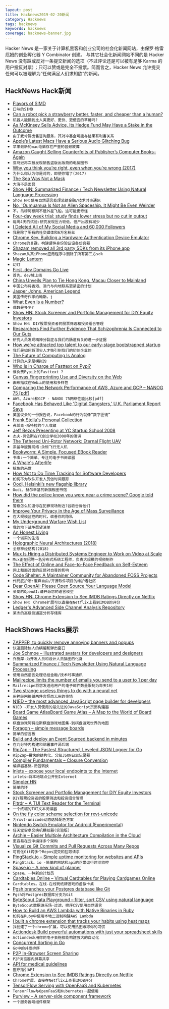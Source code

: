 ```yaml
---
layout: post
title: Hacknews2019-02-20新闻
category: Hacknews
tags: hacknews
keywords: hacknews
coverage: hacknews-banner.jpg
---
```


Hacker News 是一家关于计算机黑客和创业公司的社会化新闻网站，由保罗·格雷厄姆的创业孵化器 Y Combinator 创建。
与其它社会化新闻网站不同的是 Hacker News 没有踩或反对一条提交新闻的选项（不过评论还是可以被有足够 Karma 的用户投反对票）；只可以赞或是完全不投票。简而言之，Hacker News 允许提交任何可以被理解为“任何满足人们求知欲”的新闻。

## HackNews Hack新闻


- [Flavors of SIMD](https://zeuxcg.org/2019/02/17/flavors-of-simd/)
- `口味的SIMD`
- [Can a robot pick a strawberry better, faster, and cheaper than a human?](https://www.washingtonpost.com/news/national/wp/2019/02/17/feature/inside-the-race-to-replace-farmworkers-with-robots/)
- `机器人能摘到比人类更好、更快、更便宜的草莓吗?`
- [As McKinsey Sells Advice, Its Hedge Fund May Have a Stake in the Outcome](https://www.nytimes.com/2019/02/19/business/mckinsey-hedge-fund.html)
- `由于麦肯锡出售咨询服务，其对冲基金可能与结果有利害关系`
- [Apple’s Latest Macs Have a Serious Audio Glitching Bug](http://cdm.link/2019/02/apple-2018-glitch/)
- `苹果最新的mac电脑存在严重的音频故障`
- [Amazon Caught Selling Counterfeits of Publisher’s Computer Books–Again](https://arstechnica.com/information-technology/2019/02/amazon-caught-selling-counterfeits-of-publishers-computer-books-again/)
- `亚马逊再次被发现销售盗版出版商的电脑图书`
- [Why you think you’re right, even when you’re wrong (2017)](https://ideas.ted.com/why-you-think-youre-right-even-when-youre-wrong/)
- `为什么你认为你是对的，即使你错了(2017)`
- [The Sea Was Not a Mask](https://reallifemag.com/dispatches/the-sea-was-not-a-mask)
- `大海不是面具`
- [Show HN: Summarized Finance / Tech Newsletter Using Natural Language Processing](http://getthecrypt.com/how-it-works)
- `Show HN:使用自然语言处理总结金融/技术时事通讯`
- [No, &#39;Oumuamua Is Not an Alien Spaceship. It Might Be Even Weirder](https://www.syfy.com/syfywire/no-oumuamua-is-not-an-alien-spaceship-it-might-be-even-weirder)
- `不，乌穆阿穆阿不是外星飞船。这可能更奇怪`
- [Four-day week trial: study finds lower stress but no cut in output](https://www.theguardian.com/money/2019/feb/19/four-day-week-trial-study-finds-lower-stress-but-no-cut-in-output)
- `每周4天的试验:研究发现压力较低，但产出没有减少`
- [I Deleted All of My Social Media and 60,000 Followers](https://petapixel.com/2019/02/19/why-i-deleted-all-of-my-social-media-and-60000-followers/)
- `我删除了所有的社交媒体和6万名粉丝`
- [Chrome Key. Building a Hardware Authentication Device Emulator](https://blog.joaopeixoto.net/chrome-key-an-extension-story/)
- `Chrome的关键。构建硬件身份验证设备仿真器`
- [Shazam removed all 3rd party SDKs from its iPhone app](https://blog.appfigures.com/shazam-for-ios-sheds-3rd-party-sdks/)
- `Shazam从其iPhone应用程序中删除了所有第三方sdk`
- [Magic Lantern](https://www.magiclantern.fm/)
- `幻灯`
- [First .dev Domains Go Live](https://blog.google/technology/developers/hello-dev/)
- `首先。dev域上线`
- [China Unveils Plan to Tie Hong Kong, Macau Closer to Mainland](https://www.bloomberg.com/news/articles/2019-02-18/china-unveils-plan-to-tie-hong-kong-macau-closer-to-mainland)
- `中国公布将香港、澳门与内地联系更紧密的计划`
- [Jasper Johns, American Legend](https://www.nytimes.com/2019/02/18/t-magazine/jasper-johns.html)
- `美国传奇作家约翰斯。j`
- [What Even Is a Number?](https://notebook.drmaciver.com/posts/2019-02-18-08:58.html)
- `偶数是多少?`
- [Show HN: Stock Screener and Portfolio Management for DIY Equity Investors](https://eqzen.com/)
- `Show HN: DIY股票投资者的股票筛选和投资组合管理`
- [Researchers Find Further Evidence That Schizophrenia Is Connected to Our Guts](http://blogs.discovermagazine.com/d-brief/2019/02/07/gut-bugs-may-shape-schizophrenia/#.XGtu1KSIaaO)
- `研究人员发现精神分裂症与我们的肠道有关的进一步证据`
- [How we&#39;ve attracted top talent to our early-stage bootstrapped startup](https://canny.io/blog/startup-attract-top-talent/)
- `我们是如何将顶尖人才吸引到我们的初创企业的`
- [The Future of Computing Is Analog](https://medium.com/s/story/the-future-of-computing-is-analog-e758471fbfe1)
- `计算的未来是模拟的`
- [Who Is in Charge of Fasttext on Pypi?](https://github.com/facebookresearch/fastText/issues/436)
- `谁负责Pypi上的Fasttext ?`
- [Canvas Fingerprinting Use and Diversity on the Web](https://antoinevastel.com/browser%20fingerprinting/2019/02/19/canvas-fingerprint-on-the-web.html)
- `画布指纹在Web上的使用和多样性`
- [Comparing the Network Performance of AWS, Azure and GCP – NANOG 75 [pdf]](https://pc.nanog.org/static/published/meetings/NANOG75/1909/20190218_Kesavan_Comparing_The_Network_v1.pdf)
- `AWS、Azure和GCP - NANOG 75网络性能比较[pdf]`
- [Facebook Has Behaved Like &#39;Digital Gangsters,&#39; U.K. Parliament Report Says](https://www.npr.org/2019/02/18/695729829/facebook-has-been-behaving-like-digital-gangsters-u-k-parliament-report-says)
- `英国议会的一份报告说，Facebook的行为就像“数字匪徒”`
- [Frank Stella&#39;s Personal Collection](https://www.nytimes.com/2019/02/17/arts/design/frank-stella-black-paintings.html)
- `弗兰克·斯特拉的个人收藏`
- [Jeff Bezos Presenting at YC Startup School 2008](https://www.youtube.com/watch?v=6nKfFHuouzA)
- `杰夫·贝佐斯在YC创业学校2008年的演讲`
- [The Tethered Uni-Rotor Network: Eternal Flight UAV](https://turnuav.com/)
- `系留单旋翼网络:永恒飞行无人机`
- [Bookworm: A Simple, Focused EBook Reader](https://babluboy.github.io/bookworm/)
- `书虫:一个简单、专注的电子书阅读器`
- [A Whale&#39;s Afterlife](https://www.newyorker.com/science/elements/a-whales-afterlife)
- `鲸鱼的来世`
- [How Not to Do Time Tracking for Software Developers](https://www.7pace.com/blog/developer-time-tracking-fails)
- `如何不为软件开发人员做时间跟踪`
- [Oodi, Helsinki’s new flagship library](https://www.economist.com/prospero/2019/02/15/inside-oodi-helsinkis-new-flagship-library)
- `Oodi，赫尔辛基的新旗舰图书馆`
- [How did the police know you were near a crime scene? Google told them](https://www.mprnews.org/story/2019/02/07/google-location-police-search-warrants)
- `警察怎么知道你在犯罪现场附近?谷歌告诉他们`
- [Improve Your Privacy in the Age of Mass Surveillance](https://web.archive.org/web/20181107150700/https://iotdarwinaward.com/post/improve-your-privacy-in-age-of-mass-surveillance/)
- `在大规模监控的时代，改善你的隐私`
- [My Underground Warfare Wish List](https://mwi.usma.edu/underground-warfare-wish-list/)
- `我的地下战争愿望清单`
- [An Honest Living](https://stevesalaita.com/an-honest-living/)
- `一个诚实的生活`
- [Holographic Neural Architectures (2018)](https://arxiv.org/abs/1806.00931)
- `全息神经结构(2018)`
- [Mux Is Hiring a Distributed Systems Engineer to Work on Video at Scale](https://boards.greenhouse.io/mux/jobs/4195729002)
- `Mux正在招聘一名分布式系统工程师，负责大规模的视频制作`
- [The Effect of Online and Face-to-Face Feedback on Self-Esteem](https://urbanwomanmag.com/the-effect-of-online-face-to-face-feedback-on-self-esteem/)
- `网上和面对面的反馈对自尊的影响`
- [Code Shelter: A Maintainer Community for Abandoned FOSS Projects](https://www.codeshelter.co/)
- `代码庇护所:废弃自由/开源软件项目的维护者社区`
- [Dear OpenAI: Please Open Source Your Language Model](https://thegradient.pub/openai-please-open-source-your-language-model/)
- `亲爱的OpenAI:请开源您的语言模型`
- [Show HN: Chrome Extension to See IMDB Ratings Directly on Netflix](https://chrome.google.com/webstore/detail/imdb-ratings-on-netflix/ohonjgnjobblbhfeamidafpnbkppbljh)
- `Show HN: Chrome扩展可以直接在Netflix上看到IMDB的评分`
- [Ledger&#39;s Advanced Side Channel Analysis Repository](https://github.com/Ledger-Donjon/lascar)
- `莱杰的高级侧通道分析存储库`


## HackShows Hacks展示

- [ ZAPPER, to quickly remove annoying banners and popups](https://maxwellito.github.io/zapper/)
- `快速删除恼人的横幅和弹出窗口`
- [ Joe Schmoe – Illustrated avatars for developers and designers](https://joeschmoe.io/?referrer=hn)
- `乔施摩-为开发人员和设计人员插图的化身`
- [ Summarized Finance / Tech Newsletter Using Natural Language Processing](http://getthecrypt.com/how-it-works)
- `使用自然语言处理总结金融/技术时事通讯`
- [ Mailrecipe limits the number of emails you send to a user to 1 per day](https://news.ycombinator.com/item?id=19190893)
- `Mailrecipe将您发送给用户的电子邮件数量限制为每天1封`
- [ Two strange useless things to do with a neural net](https://github.com/howonlee/twostrangethings)
- `用神经网络做两件奇怪而无用的事情`
- [ N1ED – the most advanced JavaScript page builder for developers](https://n1ed.com)
- `N1ED -开发人员使用的最先进的JavaScript页面构建器`
- [ Board Game AtlasBoard Game Atlas – A Map to the World of Board Games](https://www.boardgameatlas.com)
- `棋盘游戏阿特拉斯棋盘游戏地图集-到棋盘游戏世界的地图`
- [ Foragon – simple message boards](http://foragon.com)
- `简单的留言板`
- [ Build and deploy an Event Sourced backend in minutes](https://www.serverless-cqrs.com/)
- `在几分钟内构建和部署事件源后端`
- [ RipZap – The Fastest Structured, Leveled JSON Logger for Go](https://github.com/bloom42/rz-go)
- `RipZap—最快的结构化、分级JSON日志记录器`
- [ Compiler Fundamentals – Closure Conversion](https://gist.github.com/rain-1/36c4851b7c29cf8e42f23ba6eec37be6)
- `编译器基础-闭包转换`
- [ inlets – expose your local endpoints to the Internet](https://github.com/alexellis/inlets)
- `inlets—将本地端点公开到Internet`
- [ Simpler HN](https://www.8hrs.xyz/)
- `简单的环`
- [ Stock Screener and Portfolio Management for DIY Equity Investors](https://eqzen.com/)
- `DIY股票投资者的股票筛选和投资组合管理`
- [ Fltrdr – A TUI Text Reader for the Terminal](https://github.com/octobanana/fltrdr)
- `一个终端的TUI文本阅读器`
- [ On the fly color scheme selection for rxvt-unicode](https://gitlab.com/trobador/urxvt-theme)
- `为rxvt-unicode动态选择配色方案`
- [ Nintendo Switch Emulator for Android (Experimental)](https://github.com/Cyuubi/MonoNX)
- `任天堂安卓交换机模拟器(实验版)`
- [ Archie – Easier Multiple Architecture Compilation in the Cloud](https://headmelted.com/introducing-archie-cbf77a7a64fb)
- `更容易在云中编译多个架构`
- [ Visualize Git Commits and Pull Requests Across Many Repos](https://github.com/codealong/codealong)
- `可视化Git跨多个Repos提交和拉取请求`
- [ PingStack.io – Simple uptime monitoring for websites and APIs](https://pingstack.io)
- `PingStack。io -简单的网站和api的正常运行时间监控`
- [ Spase.io – A new kind of planner](http://spase.io/?in=hackernews)
- `Spase。一种新的计划员`
- [ Cardtables.Online – Virtual Cardtables for Playing Cardgames Online](https://cardtables.online/?src=hn)
- `Cardtables。在线-在线玩纸牌游戏的虚拟卡桌`
- [ Pgsh branches your Postgres database like Git](https://github.com/sastraxi/pgsh)
- `Pgsh将Postgres数据库分支为Git`
- [ ByteScout Data Playground – filter, sort CSV using natural language](https://app.bytescout.com/data-playground/index.html)
- `ByteScout数据游乐场-过滤，排序CSV使用自然语言`
- [ How to Build an AWS Lambda with Native Binaries in Ruby](http://blog.blackninjadojo.com/aws/serverless/2019/02/18/build-package-and-deploy-an-aws-lambda-using-the-ruby-runtime.html)
- `如何在Ruby中使用本地二进制构建AWS Lambda`
- [ I built a chrome extension that tracks your habits using heat maps](https://karma.launchaco.com/)
- `我创建了一个chrome扩展，可以使用热图跟踪你的习惯`
- [ Actiondesk Build powerful automations with just your spreadsheet skills](https://news.ycombinator.com/item?id=19190988)
- `Actiondesk用你的电子表格技能构建强大的自动化`
- [ Concurrent Sorting in Go](https://github.com/jfcg/sorty)
- `Go中的并发排序`
- [ P2P In-Browser Screen Sharing](https://myscreen.live)
- `P2P浏览器内屏幕共享`
- [ API for medical guidelines](https://getguidelines.com/)
- `医疗指引API`
- [ Chrome Extension to See IMDB Ratings Directly on Netflix](https://chrome.google.com/webstore/detail/imdb-ratings-on-netflix/ohonjgnjobblbhfeamidafpnbkppbljh)
- `Chrome扩展，直接在Netflix上查看IMDB评分`
- [ TensorFlow Serving with OpenFaaS and Kubernetes](https://github.com/alexellis/tensorflow-serving-openfaas)
- `TensorFlow与OpenFaaS和Kubernetes一起使用`
- [ Purview – A server-side component framework](https://github.com/karthikv/purview)
- `一个服务器端组件框架`


